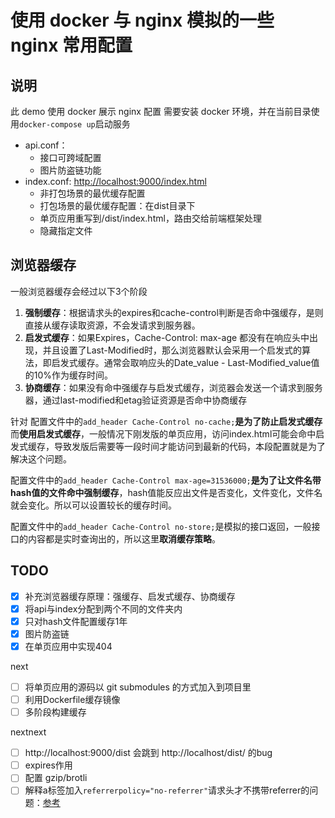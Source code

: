 # 使用 docker 与 nginx 模拟的一些 nginx 常用配置

## 说明
此 demo 使用 docker 展示 nginx 配置
需要安装 docker 环境，并在当前目录使用`docker-compose up`启动服务

- api.conf：
  - 接口可跨域配置
  - 图片防盗链功能
- index.conf: <http://localhost:9000/index.html>
  - 非打包场景的最优缓存配置
  - 打包场景的最优缓存配置：在dist目录下
  - 单页应用重写到/dist/index.html，路由交给前端框架处理
  - 隐藏指定文件

## 浏览器缓存
一般浏览器缓存会经过以下3个阶段
1. **强制缓存**：根据请求头的expires和cache-control判断是否命中强缓存，是则直接从缓存读取资源，不会发请求到服务器。
2. **启发式缓存**：如果Expires，Cache-Control: max-age 都没有在响应头中出现，并且设置了Last-Modified时，那么浏览器默认会采用一个启发式的算法，即启发式缓存。通常会取响应头的Date_value - Last-Modified_value值的10%作为缓存时间。
3. **协商缓存**：如果没有命中强缓存与启发式缓存，浏览器会发送一个请求到服务器，通过last-modified和etag验证资源是否命中协商缓存

针对
配置文件中的`add_header Cache-Control no-cache;`**是为了防止启发式缓存**而**使用启发式缓存**，一般情况下刚发版的单页应用，访问index.html可能会命中启发式缓存，导致发版后需要等一段时间才能访问到最新的代码，本段配置就是为了解决这个问题。

配置文件中的`add_header Cache-Control max-age=31536000;`**是为了让文件名带hash值的文件命中强制缓存**，hash值能反应出文件是否变化，文件变化，文件名就会变化。所以可以设置较长的缓存时间。

配置文件中的`add_header Cache-Control no-store;`是模拟的接口返回，一般接口的内容都是实时查询出的，所以这里**取消缓存策略**。


## TODO
- [x] 补充浏览器缓存原理：强缓存、启发式缓存、协商缓存
- [x] 将api与index分配到两个不同的文件夹内
- [x] 只对hash文件配置缓存1年
- [x] 图片防盗链
- [x] 在单页应用中实现404

next
- [ ] 将单页应用的源码以 git submodules 的方式加入到项目里
- [ ] 利用Dockerfile缓存镜像
- [ ] 多阶段构建缓存

nextnext
- [ ] http://localhost:9000/dist 会跳到 http://localhost/dist/ 的bug
- [ ] expires作用
- [ ] 配置 gzip/brotli
- [ ] 解释a标签加入`referrerpolicy="no-referrer"`请求头才不携带referrer的问题：[参考](https://www.educative.io/answers/what-is-the-html-a-referrerpolicy-attribute)
